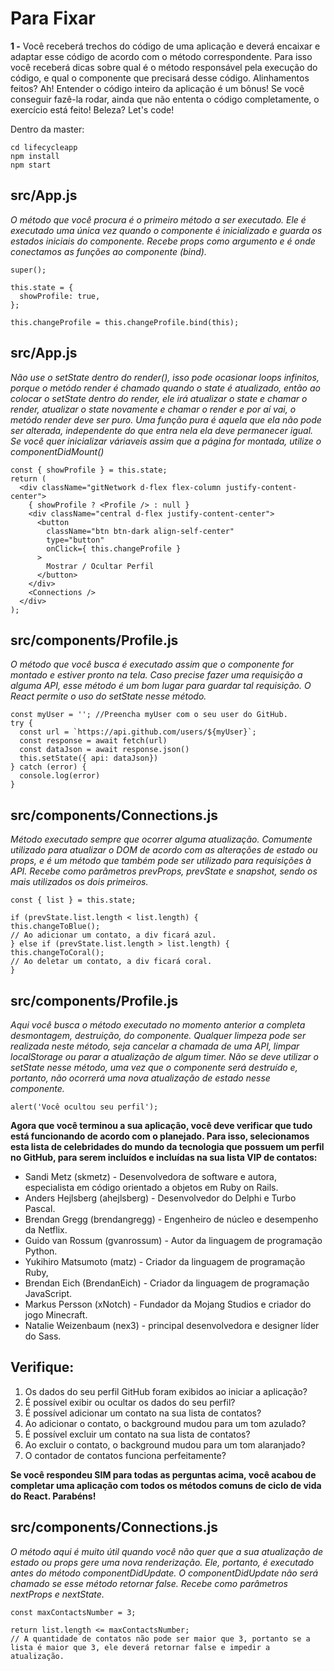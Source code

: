 # Para Fixar

**1 -** Você receberá trechos do código de uma aplicação e deverá encaixar e adaptar esse código de acordo com o método correspondente. Para isso você receberá dicas sobre qual é o método responsável pela execução do código, e qual o componente que precisará desse código. Alinhamentos feitos? Ah! Entender o código inteiro da aplicação é um bônus! Se você conseguir fazê-la rodar, ainda que não ententa o código completamente, o exercício está feito! Beleza? Let's code!

Dentro da master:
```
cd lifecycleapp
npm install
npm start
```

## src/App.js
*O método que você procura é o primeiro método a ser executado. Ele é executado uma única vez quando o componente é inicializado e guarda os estados iniciais do componente. Recebe props como argumento e é onde conectamos as funções ao componente (bind).*
```
super();

this.state = {
  showProfile: true,
};

this.changeProfile = this.changeProfile.bind(this);
```

## src/App.js
*Não use o setState dentro do render(), isso pode ocasionar loops infinitos, porque o metódo render é chamado quando o state é atualizado, então ao colocar o setState dentro do render, ele irá atualizar o state e chamar o render, atualizar o state novamente e chamar o render e por aí vai, o metódo render deve ser puro. Uma função pura é aquela que ela não pode ser alterada, independente do que entra nela ela deve permanecer igual. Se você quer inicializar váriaveis assim que a página for montada, utilize o componentDidMount()*
```
const { showProfile } = this.state;
return (
  <div className="gitNetwork d-flex flex-column justify-content-center">
    { showProfile ? <Profile /> : null }
    <div className="central d-flex justify-content-center">
      <button
        className="btn btn-dark align-self-center"
        type="button"
        onClick={ this.changeProfile }
      >
        Mostrar / Ocultar Perfil
      </button>
    </div>
    <Connections />
  </div>
);
```

## src/components/Profile.js

*O método que você busca é executado assim que o componente for montado e estiver pronto na tela. Caso precise fazer uma requisição a alguma API, esse método é um bom lugar para guardar tal requisição. O React permite o uso do setState nesse método.*
```
const myUser = ''; //Preencha myUser com o seu user do GitHub.
try {
  const url = `https://api.github.com/users/${myUser}`;
  const response = await fetch(url)
  const dataJson = await response.json()
  this.setState({ api: dataJson})
} catch (error) {
  console.log(error)
}
```
## src/components/Connections.js
*Método executado sempre que ocorrer alguma atualização. Comumente utilizado para atualizar o DOM de acordo com as alterações de estado ou props, e é um método que também pode ser utilizado para requisições à API. Recebe como parâmetros prevProps, prevState e snapshot, sendo os mais utilizados os dois primeiros.*
```
const { list } = this.state;

if (prevState.list.length < list.length) {
this.changeToBlue();
// Ao adicionar um contato, a div ficará azul.
} else if (prevState.list.length > list.length) {
this.changeToCoral();
// Ao deletar um contato, a div ficará coral.
}
```
## src/components/Profile.js
*Aqui você busca o método executado no momento anterior a completa desmontagem, destruição, do componente. Qualquer limpeza pode ser realizada neste método, seja cancelar a chamada de uma API, limpar localStorage ou parar a atualização de algum timer. Não se deve utilizar o setState nesse método, uma vez que o componente será destruído e, portanto, não ocorrerá uma nova atualização de estado nesse componente.*
```
alert('Você ocultou seu perfil');
```

**Agora que você terminou a sua aplicação, você deve verificar que tudo está funcionando de acordo com o planejado. Para isso, selecionamos esta lista de celebridades do mundo da tecnologia que possuem um perfil no GitHub, para serem incluídos e incluídas na sua lista VIP de contatos:**
* Sandi Metz (skmetz) - Desenvolvedora de software e autora, especialista em código orientado a objetos em Ruby on Rails.
* Anders Hejlsberg (ahejlsberg) - Desenvolvedor do Delphi e Turbo Pascal.
* Brendan Gregg (brendangregg) - Engenheiro de núcleo e desempenho da Netflix.
* Guido van Rossum (gvanrossum) - Autor da linguagem de programação Python.
* Yukihiro Matsumoto (matz) - Criador da linguagem de programação Ruby,
* Brendan Eich (BrendanEich) - Criador da linguagem de programação JavaScript.
* Markus Persson (xNotch) - Fundador da Mojang Studios e criador do jogo Minecraft.
* Natalie Weizenbaum (nex3) - principal desenvolvedora e designer líder do Sass.

## Verifique:

1. Os dados do seu perfil GitHub foram exibidos ao iniciar a aplicação?
1. É possível exibir ou ocultar os dados do seu perfil?
1. É possível adicionar um contato na sua lista de contatos?
1. Ao adicionar o contato, o background mudou para um tom azulado?
1. É possível excluir um contato na sua lista de contatos?
1. Ao excluir o contato, o background mudou para um tom alaranjado?
1. O contador de contatos funciona perfeitamente?

**Se você respondeu SIM para todas as perguntas acima, você acabou de completar uma aplicação com todos os métodos comuns de ciclo de vida do React. Parabéns!**

## src/components/Connections.js
*O método aqui é muito útil quando você não quer que a sua atualização de estado ou props gere uma nova renderização. Ele, portanto, é executado antes do método componentDidUpdate. O componentDidUpdate não será chamado se esse método retornar false. Recebe como parâmetros nextProps e nextState.*
```
const maxContactsNumber = 3;

return list.length <= maxContactsNumber;
// A quantidade de contatos não pode ser maior que 3, portanto se a lista é maior que 3, ele deverá retornar false e impedir a atualização.
```